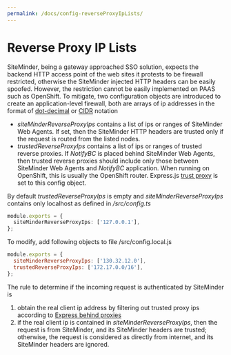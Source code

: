 ```yaml
---
permalink: /docs/config-reverseProxyIpLists/
---
```


# Reverse Proxy IP Lists

SiteMinder, being a gateway approached SSO solution, expects the backend HTTP access point of the web sites it protests to be firewall restricted, otherwise the SiteMinder injected HTTP headers can be easily spoofed. However, the restriction cannot be easily implemented on PAAS such as OpenShift. To mitigate, two configuration objects are introduced to create an application-level firewall, both are arrays of ip addresses in the format of [dot-decimal](https://en.wikipedia.org/wiki/Dot-decimal_notation) or [CIDR](https://en.wikipedia.org/wiki/Classless_Inter-Domain_Routing#CIDR_notation) notation

- _siteMinderReverseProxyIps_ contains a list of ips or ranges of SiteMinder Web Agents. If set, then the SiteMinder HTTP headers are trusted only if the request is routed from the listed nodes.
- _trustedReverseProxyIps_ contains a list of ips or ranges of trusted reverse proxies. If _NotifyBC_ is placed behind SiteMinder Web Agents, then trusted reverse proxies should include only those between SiteMinder Web Agents and _NotifyBC_ application. When running on OpenShift, this is usually the OpenShift router. Express.js [trust proxy](https://expressjs.com/en/guide/behind-proxies.html) is set to this config object.

By default _trustedReverseProxyIps_ is empty and _siteMinderReverseProxyIps_ contains only localhost as defined in _/src/config.ts_

```ts
module.exports = {
  siteMinderReverseProxyIps: ['127.0.0.1'],
};
```

To modify, add following objects to file /src/config.local.js

```js
module.exports = {
  siteMinderReverseProxyIps: ['130.32.12.0'],
  trustedReverseProxyIps: ['172.17.0.0/16'],
};
```

The rule to determine if the incoming request is authenticated by SiteMinder is

1. obtain the real client ip address by filtering out trusted proxy ips according to [Express behind proxies](https://expressjs.com/en/guide/behind-proxies.html)
2. if the real client ip is contained in _siteMinderReverseProxyIps_, then the request is from SiteMinder, and its SiteMinder headers are trusted; otherwise, the request is considered as directly from internet, and its SiteMinder headers are ignored.

